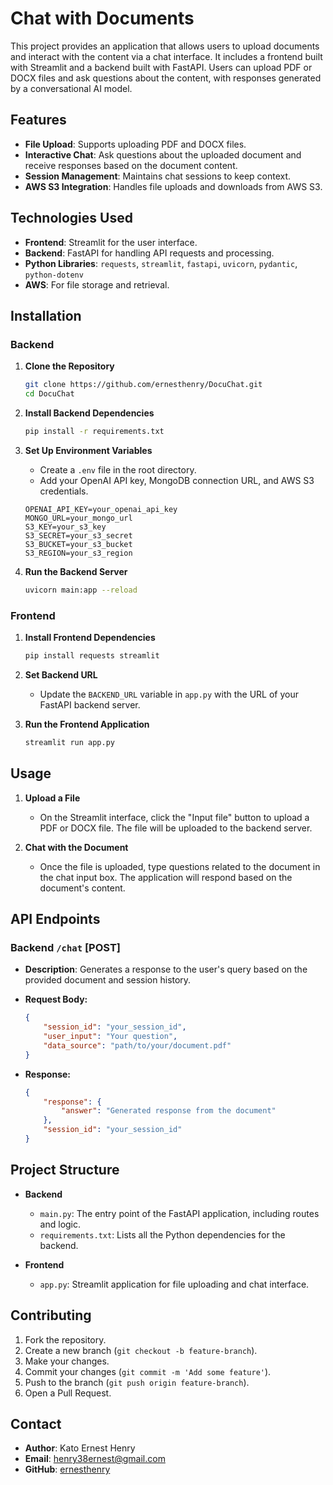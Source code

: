# Chat with Documents

This project provides an application that allows users to upload documents and interact with the content via a chat interface. It includes a frontend built with Streamlit and a backend built with FastAPI. Users can upload PDF or DOCX files and ask questions about the content, with responses generated by a conversational AI model.

## Features

- **File Upload**: Supports uploading PDF and DOCX files.
- **Interactive Chat**: Ask questions about the uploaded document and receive responses based on the document content.
- **Session Management**: Maintains chat sessions to keep context.
- **AWS S3 Integration**: Handles file uploads and downloads from AWS S3.

## Technologies Used

- **Frontend**: Streamlit for the user interface.
- **Backend**: FastAPI for handling API requests and processing.
- **Python Libraries**: `requests`, `streamlit`, `fastapi`, `uvicorn`, `pydantic`, `python-dotenv`
- **AWS**: For file storage and retrieval.

## Installation

### Backend

1. **Clone the Repository**

    ```bash
    git clone https://github.com/ernesthenry/DocuChat.git
    cd DocuChat
    ```

2. **Install Backend Dependencies**

    ```bash
    pip install -r requirements.txt
    ```

3. **Set Up Environment Variables**

    - Create a `.env` file in the root directory.
    - Add your OpenAI API key, MongoDB connection URL, and AWS S3 credentials.

    ```env
    OPENAI_API_KEY=your_openai_api_key
    MONGO_URL=your_mongo_url
    S3_KEY=your_s3_key
    S3_SECRET=your_s3_secret
    S3_BUCKET=your_s3_bucket
    S3_REGION=your_s3_region
    ```

4. **Run the Backend Server**

    ```bash
    uvicorn main:app --reload
    ```

### Frontend

1. **Install Frontend Dependencies**

    ```bash
    pip install requests streamlit
    ```

2. **Set Backend URL**

    - Update the `BACKEND_URL` variable in `app.py` with the URL of your FastAPI backend server.

3. **Run the Frontend Application**

    ```bash
    streamlit run app.py
    ```

## Usage

1. **Upload a File**

    - On the Streamlit interface, click the "Input file" button to upload a PDF or DOCX file. The file will be uploaded to the backend server.

2. **Chat with the Document**

    - Once the file is uploaded, type questions related to the document in the chat input box. The application will respond based on the document's content.

## API Endpoints

### Backend `/chat` [POST]

- **Description**: Generates a response to the user's query based on the provided document and session history.
- **Request Body:**

    ```json
    {
        "session_id": "your_session_id",
        "user_input": "Your question",
        "data_source": "path/to/your/document.pdf"
    }
    ```

- **Response:**

    ```json
    {
        "response": {
            "answer": "Generated response from the document"
        },
        "session_id": "your_session_id"
    }
    ```

## Project Structure

- **Backend**
  - `main.py`: The entry point of the FastAPI application, including routes and logic.
  - `requirements.txt`: Lists all the Python dependencies for the backend.

- **Frontend**
  - `app.py`: Streamlit application for file uploading and chat interface.

## Contributing

1. Fork the repository.
2. Create a new branch (`git checkout -b feature-branch`).
3. Make your changes.
4. Commit your changes (`git commit -m 'Add some feature'`).
5. Push to the branch (`git push origin feature-branch`).
6. Open a Pull Request.

## Contact

- **Author**: Kato Ernest Henry
- **Email**: henry38ernest@gmail.com
- **GitHub**: [ernesthenry](https://github.com/ernesthenry)

